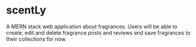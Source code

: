 # scentLy
 A MERN stack web application about fragrances. Users will be able to create, edit and delete fragrance posts and reviews and save fragrances to their collections for now. 
